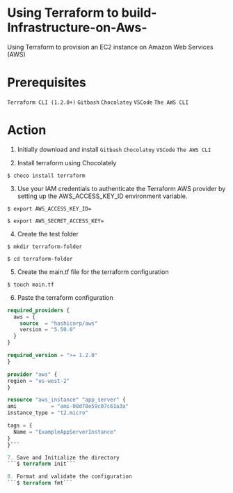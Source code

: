 # Using Terraform to build-Infrastructure-on-Aws-
Using Terraform to provision an EC2 instance on Amazon Web Services (AWS)

# Prerequisites
```Terraform CLI (1.2.0+)``` ```Gitbash``` ```Chocolatey``` ```VSCode``` ```The AWS CLI```


# Action
1. Initially download and install ```Gitbash``` ```Chocolatey``` ```VSCode``` ```The AWS CLI```
   
2. Install terraform using Chocolately
   
 ``` $ choco install terraform ```

3. Use your IAM credentials to authenticate the Terraform AWS provider by setting up the AWS_ACCESS_KEY_ID environment variable.

```$ export AWS_ACCESS_KEY_ID=```

```$ export AWS_SECRET_ACCESS_KEY=```

4. Create the test folder
   
```$ mkdir terraform-folder```

```$ cd terraform-folder```

5. Create the main.tf file for the terraform configuration 
   
```$ touch main.tf```


6. Paste the terraform configuration
  ```terraform {
  required_providers {
    aws = {
      source  = "hashicorp/aws"
      version = "5.50.0"
    }
  }

  required_version = ">= 1.2.0"
}

provider "aws" {
  region = "us-west-2"
}

resource "aws_instance" "app_server" {
  ami           = "ami-08d70e59c07c61a3a"
  instance_type = "t2.micro"

  tags = {
    Name = "ExampleAppServerInstance"
  }
}```

7. Save and Initialize the directory
```$ terraform init```

8. Format and validate the configuration
```$ terraform fmt```
